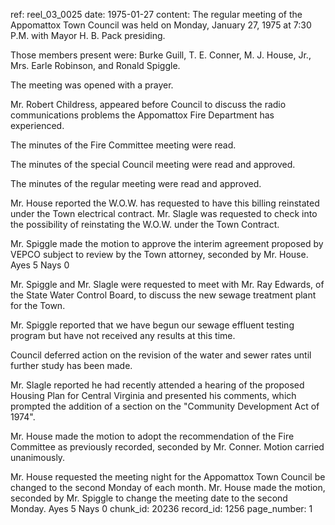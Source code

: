 ref: reel_03_0025
date: 1975-01-27
content: The regular meeting of the Appomattox Town Council was held on Monday, January 27, 1975 at 7:30 P.M. with Mayor H. B. Pack presiding.

Those members present were: Burke Guill, T. E. Conner, M. J. House, Jr., Mrs. Earle Robinson, and Ronald Spiggle.

The meeting was opened with a prayer.

Mr. Robert Childress, appeared before Council to discuss the radio communications problems the Appomattox Fire Department has experienced.

The minutes of the Fire Committee meeting were read.

The minutes of the special Council meeting were read and approved.

The minutes of the regular meeting were read and approved.

Mr. House reported the W.O.W. has requested to have this billing reinstated under the Town electrical contract. Mr. Slagle was requested to check into the possibility of reinstating the W.O.W. under the Town Contract.

Mr. Spiggle made the motion to approve the interim agreement proposed by VEPCO subject to review by the Town attorney, seconded by Mr. House. Ayes 5 Nays 0

Mr. Spiggle and Mr. Slagle were requested to meet with Mr. Ray Edwards, of the State Water Control Board, to discuss the new sewage treatment plant for the Town.

Mr. Spiggle reported that we have begun our sewage effluent testing program but have not received any results at this time.

Council deferred action on the revision of the water and sewer rates until further study has been made.

Mr. Slagle reported he had recently attended a hearing of the proposed Housing Plan for Central Virginia and presented his comments, which prompted the addition of a section on the "Community Development Act of 1974".

Mr. House made the motion to adopt the recommendation of the Fire Committee as previously recorded, seconded by Mr. Conner. Motion carried unanimously.

Mr. House requested the meeting night for the Appomattox Town Council be changed to the second Monday of each month. Mr. House made the motion, seconded by Mr. Spiggle to change the meeting date to the second Monday. Ayes 5 Nays 0
chunk_id: 20236
record_id: 1256
page_number: 1

